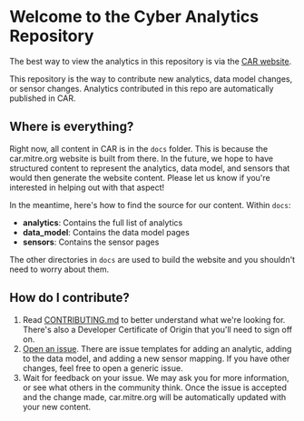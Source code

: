 # Welcome to the Cyber Analytics Repository

The best way to view the analytics in this repository is via the [CAR website](https://car.mitre.org).

This repository is the way to contribute new analytics, data model changes, or sensor changes. Analytics contributed in this repo are automatically published in CAR.

## Where is everything?

Right now, all content in CAR is in the `docs` folder. This is because the car.mitre.org website is built from there. In the future, we hope to have structured content to represent the analytics, data model, and sensors that would then generate the website content. Please let us know if you're interested in helping out with that aspect!

In the meantime, here's how to find the source for our content. Within `docs`:

* **analytics**: Contains the full list of analytics
* **data_model**: Contains the data model pages
* **sensors**: Contains the sensor pages

The other directories in `docs` are used to build the website and you shouldn't need to worry about them.

## How do I contribute?

1. Read [CONTRIBUTING.md](CONTRIBUTING.md) to better understand what we're looking for. There's also a Developer Certificate of Origin that you'll need to sign off on.
2. [Open an issue](issues/new). There are issue templates for adding an analytic, adding to the data model, and adding a new sensor mapping. If you have other changes, feel free to open a generic issue.
3. Wait for feedback on your issue. We may ask you for more information, or see what others in the community think. Once the issue is accepted and the change made, car.mitre.org will be automatically updated with your new content.